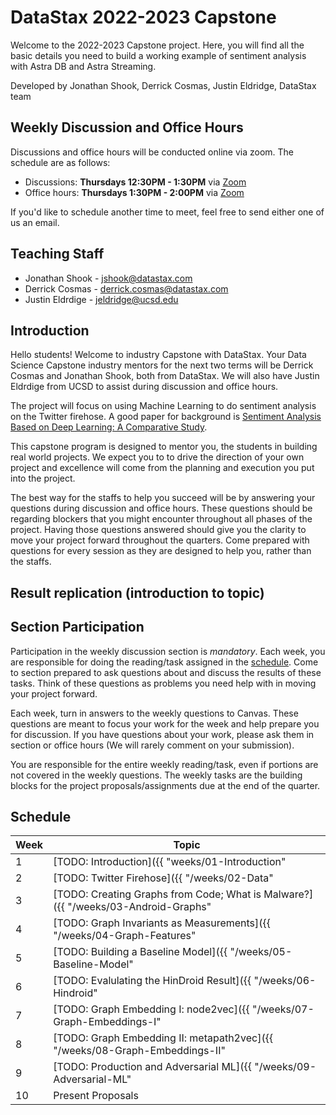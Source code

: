 # DataStax 2022-2023 Capstone

Welcome to the 2022-2023 Capstone project. Here, you will find all
the basic details you need to build a working example of sentiment
analysis with Astra DB and Astra Streaming.

Developed by Jonathan Shook, Derrick Cosmas, Justin Eldridge, DataStax team

## Weekly Discussion and  Office Hours

Discussions and office hours will be conducted online via zoom. The schedule are as follows:
* Discussions: **Thursdays 12:30PM - 1:30PM** via [Zoom]()
* Office hours: **Thursdays 1:30PM - 2:00PM** via [Zoom]()

If you'd like to schedule another time to meet, feel free to send either one of us an email. 

## Teaching Staff

* Jonathan Shook - jshook@datastax.com
* Derrick Cosmas - derrick.cosmas@datastax.com
* Justin Eldrdige - jeldridge@ucsd.edu

## Introduction

Hello students! Welcome to industry Capstone with DataStax. Your Data Science Capstone industry mentors for the next two terms will be Derrick Cosmas and Jonathan Shook, both from DataStax. We will also have Justin Eldrdige from UCSD to assist during discussion and office hours.

The project will focus on using Machine Learning to do sentiment analysis on the Twitter firehose. A good paper for background is [Sentiment Analysis Based on Deep Learning: A Comparative Study](https://arxiv.org/ftp/arxiv/papers/2006/2006.03541.pdf).

This capstone program is designed to mentor you, the students in building real world projects. We expect you to to drive the direction of your own project and excellence will come from the planning and execution you put into the project. 

The best way for the staffs to help you succeed will be by answering your questions during discussion and office hours. These questions should be regarding blockers that you might encounter throughout all phases of the project. Having those questions answered should give you the clarity to move your project forward throughout the quarters. Come prepared with questions for every session as they are designed to help you, rather than the staffs.


## Result replication (introduction to topic)

## Section Participation

Participation in the weekly discussion section is *mandatory*. Each
week, you are responsible for doing the reading/task assigned in the
[schedule](#schedule). Come to section prepared to ask questions about
and discuss the results of these tasks. Think of these questions as problems 
you need help with in moving your project forward.

Each week, turn in answers to the weekly questions to Canvas. These
questions are meant to focus your work for the week and help prepare
you for discussion. If you have questions about your work, please ask
them in section or office hours (We will rarely comment on your
submission).

You are responsible for the entire weekly reading/task, even if
portions are not covered in the weekly questions. The weekly tasks are
the building blocks for the project proposals/assignments due at the
end of the quarter.

## Schedule

|Week|Topic|
|--|--|
|1|[TODO: Introduction]({{ "weeks/01-Introduction" | absolute_url }})|
|2|[TODO: Twitter Firehose]({{ "/weeks/02-Data" | absolute_url }})|
|3|[TODO: Creating Graphs from Code; What is Malware?]({{ "/weeks/03-Android-Graphs" | absolute_url }})|
|4|[TODO: Graph Invariants as Measurements]({{ "/weeks/04-Graph-Features" | absolute_url }})|
|5|[TODO: Building a Baseline Model]({{ "/weeks/05-Baseline-Model" | absolute_url }})|
|6|[TODO: Evalulating the HinDroid Result]({{ "/weeks/06-Hindroid" | absolute_url }})|
|7|[TODO: Graph Embedding I: node2vec]({{ "/weeks/07-Graph-Embeddings-I" | absolute_url }})|
|8|[TODO: Graph Embedding II: metapath2vec]({{ "/weeks/08-Graph-Embeddings-II" | absolute_url }})|
|9|[TODO: Production and Adversarial ML]({{ "/weeks/09-Adversarial-ML" | absolute_url }})|
|10|Present Proposals|
